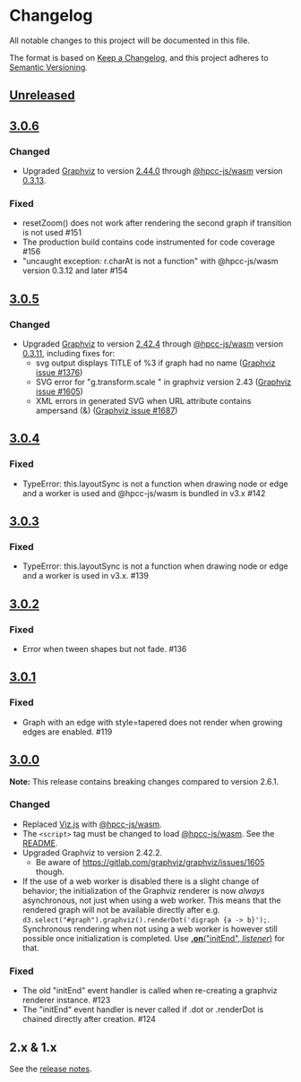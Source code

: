 # Changelog
All notable changes to this project will be documented in this file.

The format is based on [Keep a Changelog](https://keepachangelog.com/en/1.0.0/),
and this project adheres to [Semantic Versioning](https://semver.org/spec/v2.0.0.html).

## [Unreleased]

## [3.0.6]

### Changed
* Upgraded [Graphviz](https://gitlab.com/graphviz/graphviz) to version [2.44.0](https://gitlab.com/graphviz/graphviz/-/releases/2.44.0) through [@hpcc-js/wasm](https://github.com/hpcc-systems/hpcc-js-wasm) version [0.3.13](https://github.com/hpcc-systems/hpcc-js-wasm/releases/tag/v0.3.13).

### Fixed
* resetZoom() does not work after rendering the second graph if transition is not used #151
* The production build contains code instrumented for code coverage #156
* "uncaught exception: r.charAt is not a function" with @hpcc-js/wasm version 0.3.12 and later #154

## [3.0.5]

### Changed
* Upgraded [Graphviz](https://gitlab.com/graphviz/graphviz) to version [2.42.4](https://gitlab.com/graphviz/graphviz/-/releases/2.42.4) through [@hpcc-js/wasm](https://github.com/hpcc-systems/hpcc-js-wasm) version [0.3.11](https://github.com/hpcc-systems/hpcc-js-wasm/releases/tag/v0.3.11), including fixes for:
  * svg output displays TITLE of %3 if graph had no name ([Graphviz issue #1376](https://gitlab.com/graphviz/graphviz/issues/1376))
  * SVG error for "g.transform.scale " in graphviz version 2.43 ([Graphviz issue #1605](https://gitlab.com/graphviz/graphviz/issues/1605))
  * XML errors in generated SVG when URL attribute contains ampersand (&) ([Graphviz issue #1687](https://gitlab.com/graphviz/graphviz/issues/1687))

## [3.0.4]

### Fixed
* TypeError: this.layoutSync is not a function when drawing node or edge and a worker is used and @hpcc-js/wasm is bundled in v3.x #142

## [3.0.3]

### Fixed
* TypeError: this.layoutSync is not a function when drawing node or edge and a worker is used in v3.x. #139

## [3.0.2]

### Fixed
* Error when tween shapes but not fade. #136

## [3.0.1]

### Fixed
*  Graph with an edge with style=tapered does not render when growing edges are enabled. #119

## [3.0.0]

**Note:** This release contains breaking changes compared to version 2.6.1.

### Changed
* Replaced [Viz.js](https://github.com/mdaines/viz.js/) with [@hpcc-js/wasm](https://github.com/hpcc-systems/hpcc-js-wasm).
* The `<script>` tag must be changed to load [@hpcc-js/wasm](https://unpkg.com/@hpcc-js/wasm/dist/index.min.js). See the [README](README.md#defining-the-hpcc-jswasm-script-tag).
* Upgraded Graphviz to version 2.42.2.
  * Be aware of https://gitlab.com/graphviz/graphviz/issues/1605 though.
* If the use of a web worker is disabled there is a slight change of behavior; the initialization of the Graphviz renderer is now *always* asynchronous, not just when using a web worker. This means that the rendered graph will not be available directly after e.g. `d3.select("#graph").graphviz().renderDot('digraph {a -> b}');`. Synchronous rendering when not using a web worker is however still possible once initialization is completed. Use [<b>.on</b>("initEnd", <i>listener</i>)](README.md#graphviz_on) for that.

### Fixed
* The old "initEnd" event handler is called when re-creating a graphviz renderer instance. #123
* The "initEnd" event handler is never called if .dot or .renderDot is chained directly after creation. #124

## 2.x & 1.x
See the [release notes](https://github.com/magjac/d3-graphviz/releases).

[Unreleased]: https://github.com/magjac/d3-graphviz/compare/v3.0.6...HEAD
[3.0.6]: https://github.com/magjac/d3-graphviz/compare/v3.0.5...v3.0.6
[3.0.5]: https://github.com/magjac/d3-graphviz/compare/v3.0.4...v3.0.5
[3.0.4]: https://github.com/magjac/d3-graphviz/compare/v3.0.3...v3.0.4
[3.0.3]: https://github.com/magjac/d3-graphviz/compare/v3.0.2...v3.0.3
[3.0.2]: https://github.com/magjac/d3-graphviz/compare/v3.0.1...v3.0.2
[3.0.1]: https://github.com/magjac/d3-graphviz/compare/v3.0.0...v3.0.1
[3.0.0]: https://github.com/magjac/d3-graphviz/compare/v2.6.1...v3.0.0
